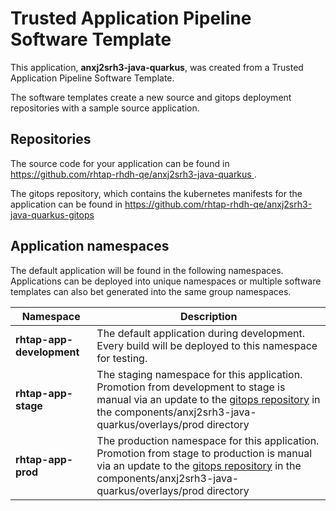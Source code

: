 # Trusted Application Pipeline Software Template

This application, **anxj2srh3-java-quarkus**, was created from a Trusted Application Pipeline Software Template.

The software templates create a new source and gitops deployment repositories with a sample source application. 

## Repositories

The source code for your application can be found in [https://github.com/rhtap-rhdh-qe/anxj2srh3-java-quarkus ](https://github.com/rhtap-rhdh-qe/anxj2srh3-java-quarkus ).
 
The gitops repository, which contains the kubernetes manifests for the application can be found in 
[https://github.com/rhtap-rhdh-qe/anxj2srh3-java-quarkus-gitops ](https://github.com/rhtap-rhdh-qe/anxj2srh3-java-quarkus-gitops ) 

## Application namespaces 

The default application will be found in the following namespaces. Applications can be deployed into unique namespaces or multiple software templates can also bet generated into the same group namespaces.  

|  Namespace   |  Description   |  
| -------- | -------- |   
| **rhtap-app-development** | The default application during development. Every build will be deployed to this namespace for testing. | 
| **rhtap-app-stage** | The staging namespace for this application. Promotion from development to stage is manual via an update to the [gitops repository](https://github.com/rhtap-rhdh-qe/anxj2srh3-java-quarkus-gitops ) in the components/anxj2srh3-java-quarkus/overlays/prod directory |  
| **rhtap-app-prod** | The production namespace for this application. Promotion from stage to production is manual via an update to the [gitops repository](https://github.com/rhtap-rhdh-qe/anxj2srh3-java-quarkus-gitops ) in the components/anxj2srh3-java-quarkus/overlays/prod directory | 